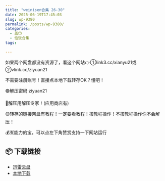 ```yaml
---
title: "weinisen合集 26-30"
date: 2025-06-19T17:45:03
slug: wp-9380
permalink: /posts/wp-9380/
categories:
  - 盖📺
  - 恰饭合集
tags:

---
```


如果两个网盘都没有资源了，看这个网站👉①link3.cc/xianyu21或②vlink.cc/ziyuan21

不需要注册账号！直接点本地下载转存OK？懂吧！

🟢解压密码:ziyuan21

🔵解压用解压专家！(应用商店有)

🟡转存的链接网盘有教程！一定要看教程！按教程操作！不按教程操作你不会解压！

💰🈶能力的宝，可以点左下角赞赏支持一下网站运行

## 📦 下载链接
- [迅雷云盘](https://blziyuan21.com/pay-download/9380?key=d5ebde3078&down_id=0)
- [本地下载](https://blziyuan21.com/pay-download/9380?key=d5ebde3078&down_id=1)

